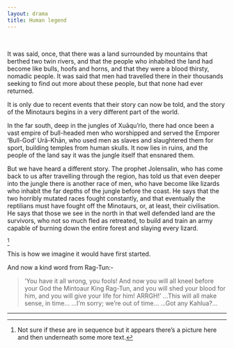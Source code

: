 ```yaml
---
layout: drama
title: Human legend
---
```


<br>

It was said, once, that there was a land surrounded by mountains that berthed two twin rivers, and that the people who inhabited the land had become like bulls, hoofs and horns, and that they were a blood thirsty, nomadic people. It was said that men had travelled there in their thousands seeking to find out more about these people, but that none had ever returned.

It is only due to recent events that their story can now be told, and the story of the Minotaurs begins in a very different part of the world.

In the far south, deep in the jungles of Xuāqu’rlo, there had once been a vast empire of bull-headed men who worshipped and served the Emporer ‘Bull-God’ Urā-Khān, who used men as slaves and slaughtered them for sport, building temples from human skulls. It now lies in ruins, and the people of the land say it was the jungle itself that ensnared them.

But we have heard a different story. The prophet Jolensalin, who has come back to us after travelling through the region, has told us that even deeper into the jungle there is another race of men, who have become like lizards who inhabit the far depths of the jungle before the coast. He says that the two horribly mutated races fought constantly, and that eventually the reptilians must have fought off the Minotaurs, or, at least, their civilisation. He says that those we see in the north in that well defended land are the survivors, who not so much fled as retreated, to build and train an army capable of burning down the entire forest and slaying every lizard.


[^fn1]

This is how we imagine it would have first started.

And now a kind word from Rag-Tun:-

> ‘You have it all wrong, you fools! And now you will all kneel before your God the Mintoaur King Rag-Tun, and you will shed your blood for him, and you will give your life for him! ARRGH!’
…This will all make sense, in time…
…I’m sorry; we’re out of time…
…Got any Kahlua?...

---
[^fn1]: Not sure if these are in sequence but it appears there’s a picture here and then underneath some more text.
